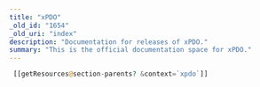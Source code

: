 ```yaml
---
title: "xPDO"
_old_id: "1654"
_old_uri: "index"
description: "Documentation for releases of xPDO."
summary: "This is the official documentation space for xPDO."
---
```

``` php
 [[getResources@section-parents? &context=`xpdo`]]
 ```